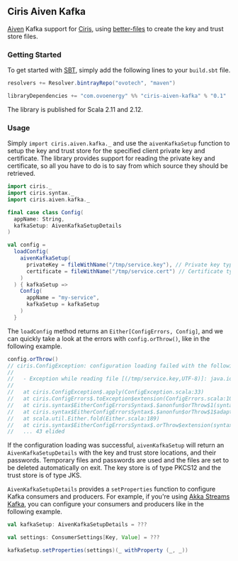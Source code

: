 ## Ciris Aiven Kafka
[Aiven][aiven] Kafka support for [Ciris][ciris], using [better-files][better-files] to create the key and trust store files.

### Getting Started
To get started with [SBT][sbt], simply add the following lines to your `build.sbt` file.

```scala
resolvers += Resolver.bintrayRepo("ovotech", "maven")

libraryDependencies += "com.ovoenergy" %% "ciris-aiven-kafka" % "0.1"
```

The library is published for Scala 2.11 and 2.12.

### Usage
Simply `import ciris.aiven.kafka._` and use the `aivenKafkaSetup` function to setup the key and trust store for the specified client private key and certificate. The library provides support for reading the private key and certificate, so all you have to do is to say from which source they should be retrieved.

```scala
import ciris._
import ciris.syntax._
import ciris.aiven.kafka._

final case class Config(
  appName: String,
  kafkaSetup: AivenKafkaSetupDetails
)

val config =
  loadConfig(
    aivenKafkaSetup(
      privateKey = fileWithName("/tmp/service.key"), // Private key type is inferred
      certificate = fileWithName("/tmp/service.cert") // Certificate type is inferred
    )
  ) { kafkaSetup =>
    Config(
      appName = "my-service",
      kafkaSetup = kafkaSetup
    )
  }
```

The `loadConfig` method returns an `Either[ConfigErrors, Config]`, and we can quickly take a look at the errors with `config.orThrow()`, like in the following example.

```scala
config.orThrow()
// ciris.ConfigException: configuration loading failed with the following errors.
// 
//   - Exception while reading file [(/tmp/service.key,UTF-8)]: java.io.FileNotFoundException: /tmp/service.key (No such file or directory), Exception while reading file [(/tmp/service.cert,UTF-8)]: java.io.FileNotFoundException: /tmp/service.cert (No such file or directory).
// 
//   at ciris.ConfigException$.apply(ConfigException.scala:33)
//   at ciris.ConfigErrors$.toException$extension(ConfigErrors.scala:109)
//   at ciris.syntax$EitherConfigErrorsSyntax$.$anonfun$orThrow$1(syntax.scala:22)
//   at ciris.syntax$EitherConfigErrorsSyntax$.$anonfun$orThrow$1$adapted(syntax.scala:22)
//   at scala.util.Either.fold(Either.scala:189)
//   at ciris.syntax$EitherConfigErrorsSyntax$.orThrow$extension(syntax.scala:23)
//   ... 43 elided
```

If the configuration loading was successful, `aivenKafkaSetup` will return an `AivenKafkaSetupDetails` with the key and trust store locations, and their passwords. Temporary files and passwords are used and the files are set to be deleted automatically on exit. The key store is of type PKCS12 and the trust store is of type JKS.

`AivenKafkaSetupDetails` provides a `setProperties` function to configure Kafka consumers and producers. For example, if you're using [Akka Streams Kafka][akka-streams-kafka], you can configure your consumers and producers like in the following example.

```scala
val kafkaSetup: AivenKafkaSetupDetails = ???

val settings: ConsumerSettings[Key, Value] = ???

kafkaSetup.setProperties(settings)(_ withProperty (_, _))
```

[aiven]: https://aiven.io
[akka-streams-kafka]: https://doc.akka.io/docs/akka-stream-kafka/current/home.html
[better-files]: https://github.com/pathikrit/better-files
[ciris]: https://cir.is
[sbt]: https://www.scala-sbt.org
